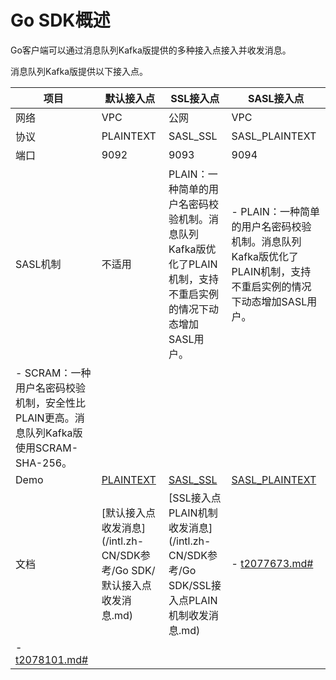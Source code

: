 # Go SDK概述

Go客户端可以通过消息队列Kafka版提供的多种接入点接入并收发消息。

消息队列Kafka版提供以下接入点。

|项目|默认接入点|SSL接入点|SASL接入点|
|--|-----|------|-------|
|网络|VPC|公网|VPC|
|协议|PLAINTEXT|SASL\_SSL|SASL\_PLAINTEXT|
|端口|9092|9093|9094|
|SASL机制|不适用|PLAIN：一种简单的用户名密码校验机制。消息队列Kafka版优化了PLAIN机制，支持不重启实例的情况下动态增加SASL用户。|-   PLAIN：一种简单的用户名密码校验机制。消息队列Kafka版优化了PLAIN机制，支持不重启实例的情况下动态增加SASL用户。
-   SCRAM：一种用户名密码校验机制，安全性比PLAIN更高。消息队列Kafka版使用SCRAM-SHA-256。 |
|Demo|[PLAINTEXT](https://github.com/AliwareMQ/aliware-kafka-demos/tree/master/kafka-confluent-go-demo)|[SASL\_SSL](https://github.com/AliwareMQ/aliware-kafka-demos/tree/master/kafka-confluent-go-demo)|[SASL\_PLAINTEXT](https://github.com/AliwareMQ/aliware-kafka-demos/tree/master/kafka-confluent-go-demo)|
|文档|[默认接入点收发消息](/intl.zh-CN/SDK参考/Go SDK/默认接入点收发消息.md)|[SSL接入点PLAIN机制收发消息](/intl.zh-CN/SDK参考/Go SDK/SSL接入点PLAIN机制收发消息.md)|-   [t2077673.md\#]()
-   [t2078101.md\#]() |


